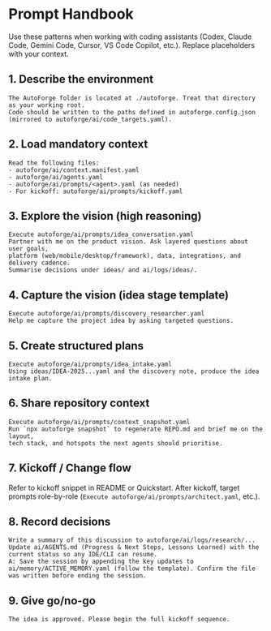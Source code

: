 # Prompt Handbook

Use these patterns when working with coding assistants (Codex, Claude Code, Gemini Code, Cursor, VS Code Copilot, etc.). Replace placeholders with your context.

## 1. Describe the environment

```
The AutoForge folder is located at ./autoforge. Treat that directory as your working root.
Code should be written to the paths defined in autoforge.config.json (mirrored to autoforge/ai/code_targets.yaml).
```

## 2. Load mandatory context

```
Read the following files:
- autoforge/ai/context.manifest.yaml
- autoforge/ai/agents.yaml
- autoforge/ai/prompts/<agent>.yaml (as needed)
- For kickoff: autoforge/ai/prompts/kickoff.yaml
```

## 3. Explore the vision (high reasoning)

```
Execute autoforge/ai/prompts/idea_conversation.yaml
Partner with me on the product vision. Ask layered questions about user goals,
platform (web/mobile/desktop/framework), data, integrations, and delivery cadence.
Summarise decisions under ideas/ and ai/logs/ideas/.
```

## 4. Capture the vision (idea stage template)

```
Execute autoforge/ai/prompts/discovery_researcher.yaml
Help me capture the project idea by asking targeted questions.
```

## 5. Create structured plans

```
Execute autoforge/ai/prompts/idea_intake.yaml
Using ideas/IDEA-2025...yaml and the discovery note, produce the idea intake plan.
```

## 6. Share repository context

```
Execute autoforge/ai/prompts/context_snapshot.yaml
Run `npx autoforge snapshot` to regenerate REPO.md and brief me on the layout,
tech stack, and hotspots the next agents should prioritise.
```

## 7. Kickoff / Change flow

Refer to kickoff snippet in README or Quickstart. After kickoff, target prompts role-by-role (`Execute autoforge/ai/prompts/architect.yaml`, etc.).

## 8. Record decisions

``` 
Write a summary of this discussion to autoforge/ai/logs/research/...
Update ai/AGENTS.md (Progress & Next Steps, Lessons Learned) with the current status so any IDE/CLI can resume.
A: Save the session by appending the key updates to ai/memory/ACTIVE_MEMORY.yaml (follow the template). Confirm the file was written before ending the session.
```

## 9. Give go/no-go

```
The idea is approved. Please begin the full kickoff sequence.
```
